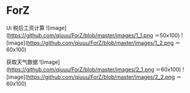# ForZ
Ui
税后工资计算
![image](https://github.com/qiuuu/ForZ/blob/master/images/1_1.png ＝50x100)
![image](https://github.com/qiuuu/ForZ/blob/master/images/1_2.png ＝60x100)

获取天气数据
![image](https://github.com/qiuuu/ForZ/blob/master/images/2_1.png ＝60x100)
![image](https://github.com/qiuuu/ForZ/blob/master/images/2_2.png ＝60x100)



